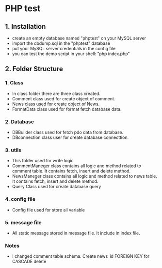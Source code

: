 # PHP test

## 1. Installation

  - create an empty database named "phptest" on your MySQL server
  - import the dbdump.sql in the "phptest" database
  - put your MySQL server credentials in the config file
  - you can test the demo script in your shell: "php index.php"

## 2. Folder Structure

### 1. Class

  - In class folder there are three class created.
  - Comment class used for create object of comment.
  - News class used for create object of News.
  - FormatData class used for format fetch database data.

### 2. Database

  - DBBuilder class used for fetch pdo data from database.
  - DBconnection class user for create database connecttion.

### 3. utils

  - This folder used for write logic
  - CommentManeger class contains all logic and method related to comment table. It contains fetch, insert and delete method.
  - NewsManeger class contains all logic and method related to news table. It contains fetch, insert and delete method.
  - Query Class used for create database query

### 4. config file 

  - Config file used for store all variable

### 5. message file 

  - All static message stored in message file. It include in index file.

### Notes 
  
  - I changed comment table schema. Create news_id FOREIGN KEY for CASCADE delete 
